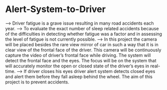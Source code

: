 # Alert-System-to-Driver
--> Driver fatigue is a grave issue resulting in many road accidents each year. 
--> To evaluate the exact number of sleep related accidents because of the difficulties in detecting whether fatigue was a factor and in assessing the level of fatigue is not currently possible. 
--> In this project the camera will be placed besides the rare view mirror of car in such a way that it is in clear view of the frontal face of the driver. This camera will be continuously capture the video of driver’s frontal face while driving. The system will detect the frontal face and the eyes. The focus will be on the system that will accurately monitor the open or closed state of the driver’s eyes in real-time. 
--> If driver closes his eyes  driver alert system detects closed eyes and alert them before they fall asleep behind the wheel. The aim of this project is to prevent accidents.
